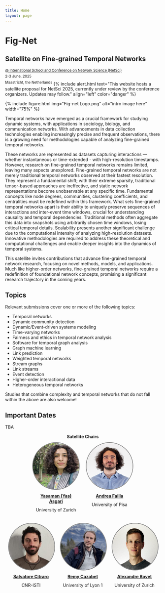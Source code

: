 ```yaml
---
title: Home
layout: page
---
```


# Fig-Net
## Satellite on Fine-grained Temporal Networks 
<sup>[@ International School and Conference on Network Science (NetSci)](https://netsci2025.github.io/)</sup><br>
<sup>2-3 June, 2025</sup><br>
<sup>Maastricht, the Netherlands</sup>
{% include alert.html text="This website hosts a satellite proposal for NetSci 2025, currently under review by the conference organizers. Updates may follow." align="left" color="danger" %}


{% include figure.html img="Fig-net Logo.png" alt="intro image here" width="75%" %}



Temporal networks have emerged as a crucial framework for studying dynamic systems, with applications in sociology, biology, and communication networks. With advancements in data collection technologies enabling increasingly precise and frequent observations, there is a growing need for methodologies capable of analyzing fine-grained temporal networks.

These networks are represented as datasets capturing interactions — whether instantaneous or time-extended - with high-resolution timestamps. However, research on fine-grained temporal networks remains limited, leaving many aspects unexplored. Fine-grained temporal networks are not merely traditional temporal networks observed at their fastest resolution. They represent a fundamental shift; with their extreme sparsity, traditional tensor-based approaches are ineffective, and static network representations become unobservable at any specific time. Fundamental concepts like node degrees, communities, clustering coefficients, and centralities must be redefined within this framework. What sets fine-grained temporal networks apart is their ability to uniquely preserve sequences of interactions and inter-event time windows, crucial for understanding causality and temporal dependencies. Traditional methods often aggregate this data into snapshots using arbitrarily chosen time windows, losing critical temporal details. Scalability presents another significant challenge due to the computational intensity of analyzing high-resolution datasets. Innovative methodologies are required to address these theoretical and computational challenges and enable deeper insights into the dynamics of temporal systems.

This satellite invites contributions that advance fine-grained temporal network research, focusing on novel methods, models, and applications. Much like higher-order networks, fine-grained temporal networks require a redefinition of foundational network concepts, promising a significant research trajectory in the coming years. 

## Topics 
Relevant submissions cover one or more of the following topics:
- Temporal networks  
- Dynamic community detection
- Dynamic/Event-driven systems modeling  
- Time-varying networks  
- Fairness and ethics in temporal network analysis
- Software for temporal graph analysis
- Graph machine learning
- Link prediction
- Weighted temporal networks
- Stream graphs
- Link streams
- Event detection
- Higher-order interactional data
- Heterogeneous temporal networks


Studies that combine complexity and temporal networks that do not fall within the above are also welcome!


## Important Dates
TBA

<div style="width: 100%; text-align: center; display: flex; justify-content: center; flex-wrap: wrap;"> 
  <div style="width: 100%; text-align: center"> 
    <b>Satellite Chairs</b>
  </div>  
  <div style="display: flex; justify-content: center; width: 100%;">
    <div style="margin: 10px">
      <a href="https://www.yasasgari.com">
        <img src="images/asgari.png" style="border: 2px solid gray; width: 150px; height: 150px; background-size: cover; border-radius: 50%;">
      </a>
      <span style="display: block; padding: 5%; text-align: center;"><a href="https://www.yasasgari.com"><b>Yasaman (Yas) Asgari</b></a></span>
      <span style="display: block; margin-top: -10px; text-align: center;"><p>University of Zurich</p></span>
    </div>
    <div style="margin: 10px">
      <a href="">
        <img src="images/failla.png" style="border: 2px solid gray; width: 150px; height: 150px; background-size: cover; border-radius: 50%;">
      </a>
      <span style="display: block; padding: 5%; text-align: center;"><a href="https://andreafailla.github.io/"><b>Andrea Failla</b></a></span>
      <span style="display: block; margin-top: -10px; text-align: center;"><p>University of Pisa</p></span>
    </div>
  </div>
  <div style="display: flex; justify-content: center; width: 100%;">
    <div style="margin: 10px">
      <a href="https://pages.di.unipi.it/citraro/">
        <img src="images/Citraro.jpeg" style="border: 2px solid gray; width: 150px; height: 150px; background-size: cover; border-radius: 50%;">
      </a>
      <span style="display: block; padding: 5%; text-align: center;"><a href="https://pages.di.unipi.it/citraro/"><b>Salvatore Citraro</b></a></span>
      <span style="display: block; margin-top: -10px; text-align: center;"><p>CNR-ISTI</p></span>
    </div>
    <div style="margin: 10px">
      <a href="https://cazabetremy.fr/index.html">
        <img src="images/cazabet.png" style="border: 2px solid gray; width: 150px; height: 150px; background-size: cover; border-radius: 50%;">
      </a>
      <span style="display: block; padding: 5%; text-align: center;"><a href="https://cazabetremy.fr/index.html"><b>Remy Cazabet</b></a></span>
      <span style="display: block; margin-top: -10px; text-align: center;"><p>University of Lyon 1</p></span>
    </div>
    <div style="margin: 10px">
      <a href="https://alexbovet.github.io/">
        <img src="images/bovet.jpg" style="border: 2px solid gray; width: 150px; height: 150px; background-size: cover; border-radius: 50%;">
      </a>
      <span style="display: block; padding: 5%; text-align: center;"><a href="https://alexbovet.github.io/"><b>Alexandre Bovet</b></a></span>
      <span style="display: block; margin-top: -10px; text-align: center;"><p>University of Zurich</p></span>
    </div>
  </div>
</div>
